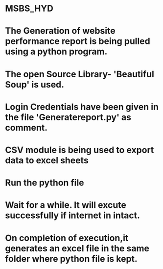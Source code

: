 # MSBS_HYD
# The Generation of website performance report is being pulled using a python program.
# The open Source Library- 'Beautiful Soup' is used. 
# Login Credentials have been given in the file 'Generatereport.py' as comment.
# CSV module is being used to export data to excel sheets
# Run the python file 
# Wait for a while. It will excute successfully if internet in intact.
# On completion of execution,it generates an excel file in the same folder where python file is kept.
